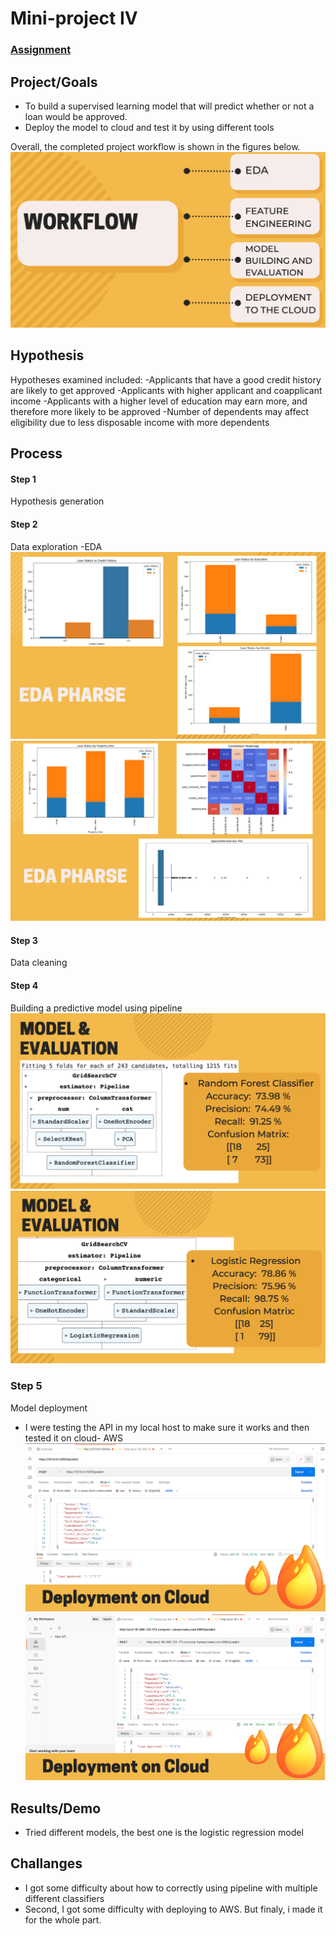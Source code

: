 # Mini-project IV

### [Assignment](assignment.md)

## Project/Goals
- To build a supervised learning model that will predict whether or not a loan would be approved.
- Deploy the model to cloud and test it by using different tools

Overall, the completed project workflow is shown in the figures below.
![](/images/workflow.png)

## Hypothesis
Hypotheses examined included:
-Applicants that have a good credit history are likely to get approved 
-Applicants with higher applicant and coapplicant income 
-Applicants with a higher level of education may earn more, and therefore more likely to be approved 
-Number of dependents may affect eligibility due to less disposable income with more dependents 

## Process
#### Step 1
Hypothesis generation

#### Step 2
Data exploration -EDA
![](/images/eda.png)
![](/images/eda-2.png)

#### Step 3
Data cleaning

#### Step 4
Building a predictive model using pipeline
![](/images/model.png)
![](/images/model-2.png)

### Step 5
Model deployment
- I were testing the API in my local host to make sure it works and then tested it on cloud- AWS 
![](/images/api-local-test.png)
![](/images/aws-test.png)

## Results/Demo
- Tried different models, the best one is the logistic regression model 

## Challanges 
- I got some difficulty about how to correctly using pipeline with multiple different classifiers 
- Second, I got some difficulty with deploying to AWS.
But finaly, i made it for the whole part. 
